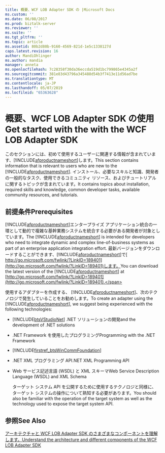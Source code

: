 ```yaml
---
title: 概要、WCF LOB Adapter SDK の |Microsoft Docs
ms.custom: ''
ms.date: 06/08/2017
ms.prod: biztalk-server
ms.reviewer: ''
ms.suite: ''
ms.tgt_pltfrm: ''
ms.topic: article
ms.assetid: 80b2d80b-9160-4569-821d-1e5c1338127d
caps.latest.revision: 16
author: MandiOhlinger
ms.author: mandia
manager: anneta
ms.openlocfilehash: 7c28358f30da36eccda519d1bc799865e4345a2f
ms.sourcegitcommit: 381e83d43796a345488d54b3f7413e11d56ad7be
ms.translationtype: MT
ms.contentlocale: ja-JP
ms.lasthandoff: 05/07/2019
ms.locfileid: "65363628"
---
```

# <a name="get-started-with-the-with-the-wcf-lob-adapter-sdk"></a><span data-ttu-id="89109-102">概要、WCF LOB Adapter SDK の使用</span><span class="sxs-lookup"><span data-stu-id="89109-102">Get started with the with the WCF LOB Adapter SDK</span></span>
<span data-ttu-id="89109-103">このセクションには、初めて使用するユーザーに関連する情報が含まれています、[!INCLUDE[afproductnameshort](../../includes/afproductnameshort-md.md)]します。</span><span class="sxs-lookup"><span data-stu-id="89109-103">This section contains information that is relevant to users who are new to the [!INCLUDE[afproductnameshort](../../includes/afproductnameshort-md.md)].</span></span> <span data-ttu-id="89109-104">インストール、必要なスキルと知識、開発者の一般的なタスク、使用できるコミュニティ リソース、およびチュートリアルに関するトピックが含まれています。</span><span class="sxs-lookup"><span data-stu-id="89109-104">It contains topics about installation, required skills and knowledge, common developer tasks, available community resources, and tutorials.</span></span>  

## <a name="prerequisites"></a><span data-ttu-id="89109-105">前提条件</span><span class="sxs-lookup"><span data-stu-id="89109-105">Prerequisites</span></span>

<span data-ttu-id="89109-106">[!INCLUDE[afproductnameshort](../../includes/afproductnameshort-md.md)]エンタープライズ アプリケーション統合の一環として動的で複雑な基幹業務システムを統合する必要がある開発者が対象としています。</span><span class="sxs-lookup"><span data-stu-id="89109-106">The [!INCLUDE[afproductnameshort](../../includes/afproductnameshort-md.md)] is intended for developers who need to integrate dynamic and complex line-of-business systems as part of an enterprise application integration effort.</span></span> <span data-ttu-id="89109-107">最新バージョンをダウンロードすることができます、[!INCLUDE[afproductnameshort](../../includes/afproductnameshort-md.md)]で[ http://go.microsoft.com/fwlink/?LinkID=189401](http://go.microsoft.com/fwlink/?LinkID=189401)します。</span><span class="sxs-lookup"><span data-stu-id="89109-107">You can download the latest version of the [!INCLUDE[afproductnameshort](../../includes/afproductnameshort-md.md)] at [http://go.microsoft.com/fwlink/?LinkID=189401](http://go.microsoft.com/fwlink/?LinkID=189401).</span></span>  
  
 <span data-ttu-id="89109-108">使用するアダプターを作成する、 [!INCLUDE[afproductnameshort](../../includes/afproductnameshort-md.md)]、次のテクノロジで発生していることをお勧めします。</span><span class="sxs-lookup"><span data-stu-id="89109-108">To create an adapter using the [!INCLUDE[afproductnameshort](../../includes/afproductnameshort-md.md)], we suggest being experienced with the following technologies:</span></span>  
  
- [!INCLUDE[btsVStudioNet](../../includes/btsvstudionet-md.md)] <span data-ttu-id="89109-109">.NET ソリューションの開発</span><span class="sxs-lookup"><span data-stu-id="89109-109">and the development of .NET solutions</span></span>  
  
- <span data-ttu-id="89109-110">.NET Framework を使用したプログラミング</span><span class="sxs-lookup"><span data-stu-id="89109-110">Programming with the .NET Framework</span></span>  
  
- [!INCLUDE[firstref_btsWinCommFoundation](../../includes/firstref-btswincommfoundation-md.md)]  
  
- <span data-ttu-id="89109-111">.NET XML プログラミング API</span><span class="sxs-lookup"><span data-stu-id="89109-111">.NET XML Programming API</span></span>  
  
- <span data-ttu-id="89109-112">Web サービス記述言語 (WSDL) と XML スキーマ</span><span class="sxs-lookup"><span data-stu-id="89109-112">Web Service Description Language (WSDL) and XML Schema</span></span>  
  
  <span data-ttu-id="89109-113">ターゲット システム API を公開するために使用するテクノロジと同様に、ターゲット システムの操作について熟知する必要があります。</span><span class="sxs-lookup"><span data-stu-id="89109-113">You should also be familiar with the operation of the target system as well as the technology used to expose the target system API.</span></span>    

  
## <a name="see-also"></a><span data-ttu-id="89109-114">参照</span><span class="sxs-lookup"><span data-stu-id="89109-114">See Also</span></span>  
[<span data-ttu-id="89109-115">アーキテクチャと WCF LOB Adapter SDK のさまざまなコンポーネントを理解します。</span><span class="sxs-lookup"><span data-stu-id="89109-115">Understand the architecture and different components of the WCF LOB Adapter SDK</span></span>](understand-the-architecture-and-different-components-of-the-wcf-lob-adapter-sdk.md)